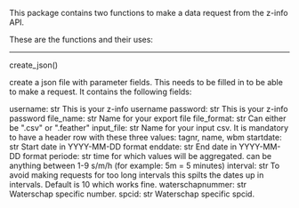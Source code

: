 This package contains two functions to make a data request from the z-info API.

These are the functions and their uses:

--------------------------------------------------------------------------------------------------
create_json()

create a json file with parameter fields. This needs to be filled in to be able to make a request.
It contains the following fields:

username: str
    This is your z-info username
password: str
    This is your z-info password
file_name: str
    Name for your export file
file_format: str
    Can either be ".csv" or ".feather"
input_file: str 
    Name for your input csv. It is mandatory to have a header row with these three values: tagnr, name, wbm
startdate: str
    Start date in YYYY-MM-DD format
enddate: str
    End date in YYYY-MM-DD format
periode: str
    time for which values will be aggregated. can be anything between 1-9 s/m/h (for example: 5m = 5 minutes)
interval: str
    To avoid making requests for too long intervals this spilts the dates up in intervals. Default is 10 which works fine.
waterschapnummer: str
    Waterschap specific number.
spcid: str
    Waterschap specific spcid.